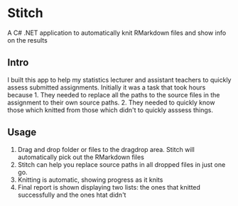 # Stitch
A C# .NET application to automatically knit RMarkdown files and show info on the results

## Intro
I built this app to help my statistics lecturer and assistant teachers to quickly assess submitted 
assignments. Initially it was a task that took hours because 1. They needed to replace all the paths
to the source files in the assignment to their own source paths. 2. They needed to quickly know 
those which knitted from those which didn't to quickly asssess things. 

## Usage
1. Drag and drop folder or files to the dragdrop area. Stitch will automatically pick out the RMarkdown files
2. Stitch can help you replace source paths in all dropped files in just one go.
3. Knitting is automatic, showing progress as it knits 
4. Final report is shown displaying two lists: the ones that knitted successfully and the ones htat didn't 
